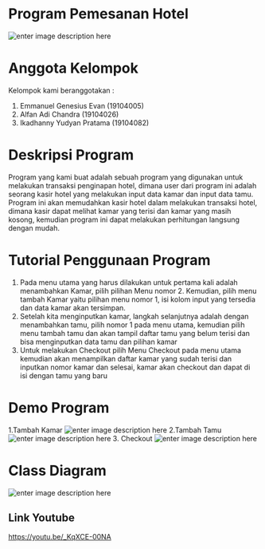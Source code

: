 # Program Pemesanan Hotel
![enter image description here](https://i.ibb.co/ScXmmTM/ittp.png)

# Anggota Kelompok
Kelompok kami beranggotakan :

 1. Emmanuel Genesius Evan (19104005)
 2. Alfan Adi Chandra (19104026)
 3. Ikadhanny Yudyan Pratama (19104082)

# Deskripsi Program
Program yang kami buat adalah sebuah program yang digunakan untuk melakukan transaksi penginapan hotel, dimana user dari program ini adalah seorang kasir hotel yang melakukan input data kamar dan input data tamu. Program ini akan memudahkan kasir hotel dalam melakukan transaksi hotel, dimana kasir dapat melihat kamar yang terisi dan kamar yang masih kosong, kemudian program ini dapat melakukan perhitungan langsung dengan mudah.


# Tutorial Penggunaan Program

 1. Pada menu utama yang harus dilakukan untuk pertama kali adalah menambahkan Kamar, pilih pilihan Menu nomor 2. Kemudian, pilih menu tambah Kamar yaitu pilihan menu nomor 1, isi kolom input yang tersedia dan data kamar akan tersimpan.
 2. Setelah kita menginputkan kamar, langkah selanjutnya adalah dengan menambahkan tamu, pilih nomor 1 pada menu utama, kemudian pilih menu tambah tamu dan akan tampil daftar tamu yang belum terisi dan bisa menginputkan data tamu dan pilihan kamar
 3. Untuk melakukan Checkout pilih Menu Checkout pada menu utama kemudian akan menampilkan daftar kamar yang sudah terisi dan inputkan nomor kamar dan selesai, kamar akan checkout dan dapat di isi dengan tamu yang baru

# Demo Program
 1.Tambah Kamar
![enter image description here](https://s2.gifyu.com/images/pbo1.gif)
2.Tambah Tamu
![enter image description here](https://s2.gifyu.com/images/pbo2.gif)
 3. Checkout
![enter image description here](https://s2.gifyu.com/images/pbo3.gif)

# Class Diagram
![enter image description here](https://i.ibb.co/Yf3KL3r/Class-Diagram-Hotel-2-1.png)

## Link Youtube

https://youtu.be/_KqXCE-00NA